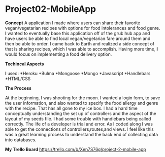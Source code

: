 # Project02-MobileApp
**Concept**
A  application I made where users can share their favorite vegan/vegetarian recipes with options for food intolerances and food genre. I wanted to eventually base this application off of the grub hub app and have users be able to find local vegan/vegetarian fare around them and then be able to order. I came back to Earth and realized a side concept of that is sharing recipes, which I was able to accomplish. Having more time, I would focus on implementing a food delivery option.

**Techincal Aspects**

I used:
*Heroku
*Bulma
*Mongoose
*Mongo
*Javascript
*Handlebars
*HTML/CSS

**The Process**

At the beginning, I was shooting for the moon. I wanted a login form, to save the user information, and also wanted to specify the food allergy and genre with the recipe. That has all gone to my ice box. I had a hard time conceptually understanding the set up of controllers and the aspect of the layout of my seeds file. I had some trouble with handlebars being called correctly. The life of a developer is trial and error. As I coded along I was able to get the connections of controllers,routes,and views. I feel like this was a great learning process to understand the back end of collecting data into databases.

**My Trello Board**
https://trello.com/b/Xen7S76g/project-2-mobile-app




